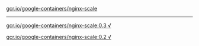[gcr.io/google-containers/nginx-scale](https://hub.docker.com/r/anjia0532/nginx-scale/tags/) 

----
[gcr.io/google-containers/nginx-scale:0.3 √](https://hub.docker.com/r/anjia0532/google-containers.nginx-scale/tags/)

[gcr.io/google-containers/nginx-scale:0.2 √](https://hub.docker.com/r/anjia0532/google-containers.nginx-scale/tags/)

